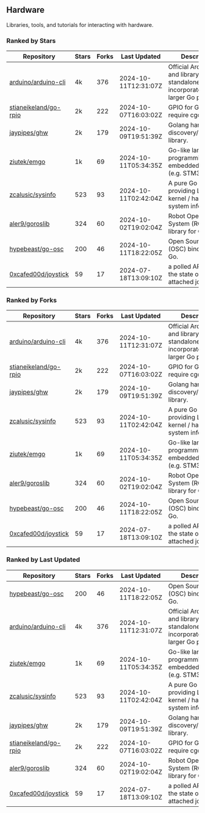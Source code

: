 ## Hardware

Libraries, tools, and tutorials for interacting with hardware.

### Ranked by Stars

| Repository | Stars | Forks | Last Updated | Description | 
|------------|-------|-------|--------------|-------------|
| [arduino/arduino-cli](https://github.com/arduino/arduino-cli) | 4k | 376 | 2024-10-11T12:31:07Z |  Official Arduino CLI and library. Can run standalone, or be incorporated into larger Go projects. |
| [stianeikeland/go-rpio](https://github.com/stianeikeland/go-rpio) | 2k | 222 | 2024-10-07T16:03:02Z |  GPIO for Go, doesn't require cgo. |
| [jaypipes/ghw](https://github.com/jaypipes/ghw) | 2k | 179 | 2024-10-09T19:51:39Z |  Golang hardware discovery/inspection library. |
| [ziutek/emgo](https://github.com/ziutek/emgo) | 1k | 69 | 2024-10-11T05:34:35Z |  Go-like language for programming embedded systems (e.g. STM32 MCU). |
| [zcalusic/sysinfo](https://github.com/zcalusic/sysinfo) | 523 | 93 | 2024-10-11T02:42:04Z |  A pure Go library providing Linux OS / kernel / hardware system information. |
| [aler9/goroslib](https://github.com/aler9/goroslib) | 324 | 60 | 2024-10-02T19:02:04Z |  Robot Operating System (ROS) library for Go. |
| [hypebeast/go-osc](https://github.com/hypebeast/go-osc) | 200 | 46 | 2024-10-11T18:22:05Z |  Open Sound Control (OSC) bindings for Go. |
| [0xcafed00d/joystick](https://github.com/0xcafed00d/joystick) | 59 | 17 | 2024-07-18T13:09:10Z |  a polled API to read the state of an attached joystick. |

### Ranked by Forks

| Repository | Stars | Forks | Last Updated | Description | 
|------------|-------|-------|--------------|-------------|
| [arduino/arduino-cli](https://github.com/arduino/arduino-cli) | 4k | 376 | 2024-10-11T12:31:07Z |  Official Arduino CLI and library. Can run standalone, or be incorporated into larger Go projects. |
| [stianeikeland/go-rpio](https://github.com/stianeikeland/go-rpio) | 2k | 222 | 2024-10-07T16:03:02Z |  GPIO for Go, doesn't require cgo. |
| [jaypipes/ghw](https://github.com/jaypipes/ghw) | 2k | 179 | 2024-10-09T19:51:39Z |  Golang hardware discovery/inspection library. |
| [zcalusic/sysinfo](https://github.com/zcalusic/sysinfo) | 523 | 93 | 2024-10-11T02:42:04Z |  A pure Go library providing Linux OS / kernel / hardware system information. |
| [ziutek/emgo](https://github.com/ziutek/emgo) | 1k | 69 | 2024-10-11T05:34:35Z |  Go-like language for programming embedded systems (e.g. STM32 MCU). |
| [aler9/goroslib](https://github.com/aler9/goroslib) | 324 | 60 | 2024-10-02T19:02:04Z |  Robot Operating System (ROS) library for Go. |
| [hypebeast/go-osc](https://github.com/hypebeast/go-osc) | 200 | 46 | 2024-10-11T18:22:05Z |  Open Sound Control (OSC) bindings for Go. |
| [0xcafed00d/joystick](https://github.com/0xcafed00d/joystick) | 59 | 17 | 2024-07-18T13:09:10Z |  a polled API to read the state of an attached joystick. |

### Ranked by Last Updated

| Repository | Stars | Forks | Last Updated | Description | 
|------------|-------|-------|--------------|-------------|
| [hypebeast/go-osc](https://github.com/hypebeast/go-osc) | 200 | 46 | 2024-10-11T18:22:05Z |  Open Sound Control (OSC) bindings for Go. |
| [arduino/arduino-cli](https://github.com/arduino/arduino-cli) | 4k | 376 | 2024-10-11T12:31:07Z |  Official Arduino CLI and library. Can run standalone, or be incorporated into larger Go projects. |
| [ziutek/emgo](https://github.com/ziutek/emgo) | 1k | 69 | 2024-10-11T05:34:35Z |  Go-like language for programming embedded systems (e.g. STM32 MCU). |
| [zcalusic/sysinfo](https://github.com/zcalusic/sysinfo) | 523 | 93 | 2024-10-11T02:42:04Z |  A pure Go library providing Linux OS / kernel / hardware system information. |
| [jaypipes/ghw](https://github.com/jaypipes/ghw) | 2k | 179 | 2024-10-09T19:51:39Z |  Golang hardware discovery/inspection library. |
| [stianeikeland/go-rpio](https://github.com/stianeikeland/go-rpio) | 2k | 222 | 2024-10-07T16:03:02Z |  GPIO for Go, doesn't require cgo. |
| [aler9/goroslib](https://github.com/aler9/goroslib) | 324 | 60 | 2024-10-02T19:02:04Z |  Robot Operating System (ROS) library for Go. |
| [0xcafed00d/joystick](https://github.com/0xcafed00d/joystick) | 59 | 17 | 2024-07-18T13:09:10Z |  a polled API to read the state of an attached joystick. |

